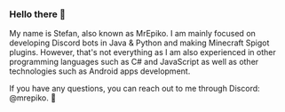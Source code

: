 ### Hello there 👀

My name is Stefan, also known as MrEpiko.
I am mainly focused on developing Discord bots in Java & Python and making Minecraft Spigot plugins. However, that's not everything as I am also experienced in other programming languages such as C# and JavaScript as well as other technologies such as Android apps development.

If you have any questions, you can reach out to me through Discord: @mrepiko. 🌟

